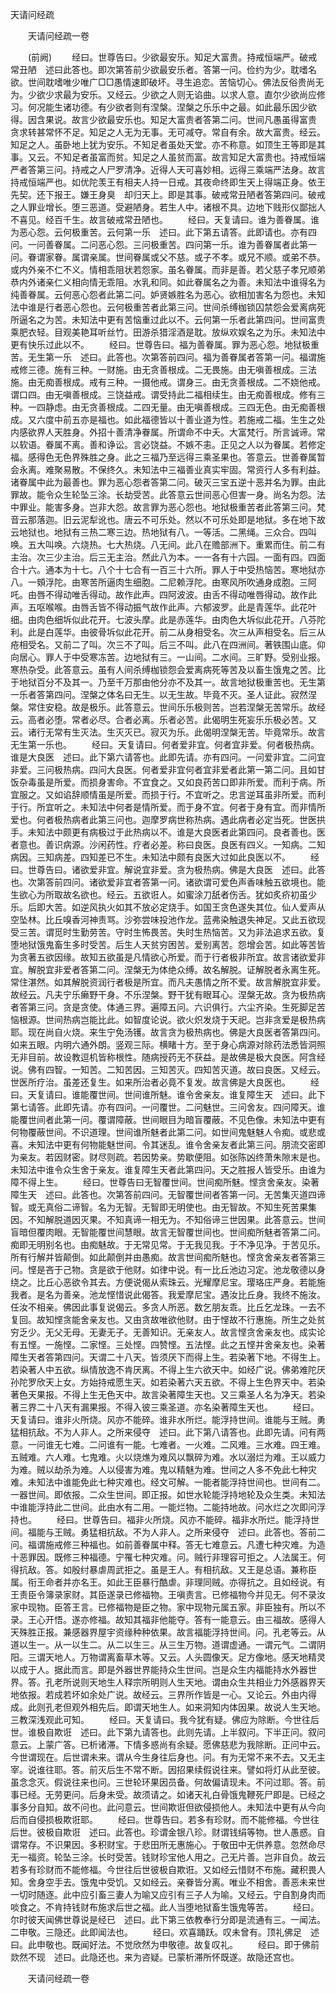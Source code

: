   天请问经疏
　　




　　天请问经疏一卷

　　(前阙)
　　经曰。世尊告曰。少欲最安乐。知足大富贵。持戒恒端严。破戒常丑陋　述曰此答也。即次第答前少欲最安乐者。答第一问。俭约为少。耽嗜名欲。世间耽嗜唯少唯广□□愚情速即破坏。寻生追恋。苦恼切心。佛法反俗贵尚无为。少欲少求最为安乐。又经云。少欲之人则无谄曲。以求人意。直尔少欲尚应修习。何况能生诸功德。有少欲者则有涅槃。涅槃之乐乐中之最。如此最乐因少欲得。因含果说。故言少欲最安乐也。知足大富贵者答第二问。世间凡愚虽得富贵　贪求转甚常怀不足。知足之人无为无事。无可减夺。常自有余。故大富贵。经云。知足之人。虽卧地上犹为安乐。不知足者虽处天堂。亦不称意。如顶生王等即是其事。又云。不知足者虽富而贫。知足之人虽贫而富。故言知足大富贵也。持戒恒端严者答第三问。持戒之人尸罗清净。近得人天可喜妙相。远得三乘端严法身。故言持戒恒端严也。如优陀羡王有相夫人持一日戒。其夜命终即生天上得端正身。依王先契。还下报王。嫌王身臭　却归天上。即是其事。破戒常丑陋者答第四问。破戒之人罪业增长。堕三恶道。受避陋身。若生人中。诸根不具。边地下贱形仪鄙拙人不喜见。经百千生。故言破戒常丑陋也。
　　经曰。天复请曰。谁为善眷属。谁为恶心怨。云何极重苦。云何第一乐　述曰。此下第五请答。此即请也。亦有四问。一问善眷属。二问恶心怨。三问极重苦。四问第一乐。谁为善眷属者此第一问。眷谓家眷。属谓亲属。世间眷属或父不慈。或子不孝。或兄不顺。或弟不恭。或内外亲不仁不义。情相乖阻状若怨家。虽名眷属。而非是善。若父慈子孝兄顺弟恭内外诸亲仁义相向情无乖阻。水乳和同。如此眷属名之为善。未知法中谁得名为纯善眷属。云何恶心怨者此第二问。妒贤嫉胜名为恶心。欲相加害名为怨也。未知法中谁是行者恶心怨也。云何极重苦者此第三问。世间杀缚枷锁囚禁怨会爱离病死所逼名之为苦。未知法中更有苦恼重过此以不。云何第一乐者此第四问。世间富贵乘肥衣轻。目观美艳耳听丝竹。田游杀猎淫酒是耽。放纵欢娱名之为乐。未知法中更有快乐过此以不。
　　经曰。世尊告曰。福为善眷属。罪为恶心怨。地狱极重苦。无生第一乐　述曰。此答也。次第答前四问。福为善眷属者答第一问。福谓施戒修三德。施有三种。一财施。由无贪善根成。二无畏施。由无嗔善根成。三法施。由无痴善根成。戒有三种。一摄他戒。谓身三。由无贪善根成。二不娆他戒。谓口四。由无嗔善根成。三饶益戒。谓受持此二福相续生。由无痴善根成。修有三种。一四静虑。由无贪善根成。二四无量。由无嗔善根成。三四无色。由无痴善根成。又六度中前五亦是福也。如此福德皆以十善业道为性。若施戒二福。生生之处内感欲界人天胜身。外招十善清净眷属。所谓命不中夭。大富梵行。所言诚谛。常以软语。眷属不离。善和诤讼。言必饶益。不嫉不恚。正见之人以为眷属。若修定福。感得色无色界殊胜之身。此之三福乃至远得三乘圣果也。答意云。世善眷属暂会永离。难聚易散。不保终久。未知法中三福善业真实牢固。常资行人多有利益。诸眷属中此为最善也。罪为恶心怨者答第二问。破灭三宝五逆十恶并名为罪。由此罪故。能令众生轮坠三涂。长劫受苦。此答意云世间恶心但害一身。尚名为怨。法中罪业。能害多身。岂非大怨。故言罪为恶心怨也。地狱极重苦者此答第三问。梵音云那落迦。旧云泥犁讹也。唐云不可乐处。然以不可乐处即是地狱。多在地下故云地狱也。地狱有三热二寒三边。热地狱有八。一等活。二黑绳。三众合。四叫唤。五大叫唤。六烧热。七大热烧。八无间。此八在赡部洲下。重累而住。前二有主治。次三少主治。后三无主治。然此八为本。一一各有十六园。一面有四。四面合十六。通本为十七。八个十七合有一百三十六所。罪人于中受热恼苦。寒地狱亦八。一頞浮陀。由寒苦所逼肉生细胞。二尼赖浮陀。由寒风所吹通身成胞。三阿吒。由唇不得动唯舌得动。故作此声。四阿波波。由舌不得动唯唇得动。故作此声。五呕喉喉。由唇舌皆不得动振气故作此声。六郁波罗。此是青莲华。此花叶细。由肉色细坼似此花开。七波头摩。此是赤莲华。由肉色大坼似此花开。八芬陀利。此是白莲华。由彼骨坼似此花开。前二从身相受名。次三从声相受名。后三从疮相受名。又前二了叫。次三不了叫。后三不叫。此八在四洲间。著铁围山底。仰向居心。罪人于中受寒冻苦。边地狱有三。一山间。二水间。三旷野。受别业报。寒热杂受。此答意云。虽有人间杀缚枷锁怨会爱离病死等苦及以畜生饿鬼之苦。比于地狱百分不及其一。乃至千万那由他分亦不及其一。故言地狱极重苦也。无生第一乐者答第四问。涅槃之体名曰无生。以无生故。毕竟不灭。圣人证此。寂然涅槃。常住安稳。故是极乐。此答意云。世间乐乐极则苦。岂若涅槃无苦常乐。故经云。高者必堕。常者必尽。合者必离。乐者必苦。此偈明生死妄乐乐极必苦。又云。诸行无常有生灭法。生灭灭已。寂灭为乐。此偈明涅槃无苦。毕竟常乐。故言无生第一乐也。
　　经曰。天复请曰。何者爱非宜。何者宜非爱。何者极热病。谁是大良医　述曰。此下第六请答也。此即先请。亦有四问。一问爱非宜。二问宜非爱。三问极热病。四问大良医。何者爱非宜何者宜非爱者此第一第二问。且如甘饭杂毒虽是所爱。而损身害命。不宜食之。又如良药苦口即非所爱。而利于病。所宜服之。又如谄辞顺情虽是所爱。而损于行。不宜听之。忠言逆耳虽非所爱。而利于行。所宜听之。未知法中何者是情所爱。而于身不宜。何者于身有宜。而非情所爱也。何者极热病者此第三问也。迦摩罗病世称热病。遇此病者必定当死。世医拱手。未知法中颇更有病极过于此热病以不。谁是大良医者此第四问。良者善也。医者意也。善识病源。沙闲药性。疗者必差。称曰良医。良医有四义。一知病。二知病因。三知病差。四知差已不生。未知法中颇有良医大过如此良医以不。
　　经曰。世尊告曰。诸欲爱非宜。解说宜非爱。贪为极热病。佛是大良医　述曰。此答也。次第答前四问。诸欲爱非宜者答第一问。诸欲谓可爱色声香味触五欲境也。能生欲心为所取故名欲也。经云。五欲诳人。如蜜涂刀舐者伤舌。犹如炙疥初虽少乐。后即大苦。如逆风执火如其不放必定烧手。如国王贪色遂失其位。仙人爱声从空坠林。比丘嗅香河神责骂。沙弥尝味投池作龙。蓝弗染触退失神足。又此五欲现受三苦。谓觅时生勤劳苦。守时生怖畏苦。失时生热恼苦。又为非法追求五欲。复堕地狱饿鬼畜生多时受苦。后生人天贫穷困苦。爱别离苦。怨增会苦。如此等苦皆为贪著五欲因缘。故知五欲虽是凡情欲心所爱。而于行者极非所宜。故言诸欲爱非宜。解脱宜非爱者答第二问。涅槃无为体绝众缚。故名解脱。证解脱者永离生死。常住湛然。如其解脱资润行者极是所宜。而凡夫愚情之所不爱。故言解脱宜非爱。故经云。凡夫宁乐癞野干身。不乐涅槃。野干犹有眼耳心。涅槃无故。贪为极热病者答第三问。贪是贪使。体通三界。遍障五问。六识俱行。六尘齐染。生死脚足苦恼根源。世间热病岂能比此。如智度论说。欲火炽发烧于天祀。岂非贪爱是极热病耶。现在尚自火烧。来生宁免汤镬。故言贪为极热病也。佛是大良医者答第四问。如来五眼。内明六通外朗。竖观三际。横睹十方。至于身心病源对除药法悉皆洞照无非目前。故设教逗机皆称根性。随病授药无不获益。是故佛是极大良医。阿含经说。佛有四智。一知苦。二知苦因。三知苦灭。四知苦灭道。故曰良医。又经云。世医所疗治。虽差还复生。如来所治者必竟不复发。故言佛是大良医也。
　　经曰。天复请曰。谁能覆世间。世间谁所魅。谁令舍亲友。谁复障生天　述曰。此下第七请答。此即先请。亦有四问。一问覆世。二问魅世。三问舍友。四问障天。谁能覆世间者此第一问。覆谓障蔽。世间眼目为暗盲覆蔽。不见色像。未知法中更有何物覆蔽世间。不识道理。世间谁所魅者此第二问。如世间鬼魅魅人令痴。或悲或喜。未知法中更有何物能魅世间。令其迷乱。谁令舍亲友者此第三问。朋流交密即为亲友。若因财密。财尽则疏。若因势亲。势歇便阻。如张陈凶终萧朱隙末是也。未知法中谁令众生舍于亲友。谁复障生天者此第四问。天之胜报人皆受乐。由谁为障不得上生。
　　经曰。世尊告曰无智覆世间。世间痴所魅。悭贪舍亲友。染著障生天　述曰。此答也。次第答前四问。无智覆世间者答第一问。无苦集灭道四谛智。或无真俗二谛智。名为无智。无智即无明使也。由无智故。不知生死苦果集因。不知解脱道因灭果。不知真谛一相无为。不知俗谛三世因果。此答意云。世间盲暗但覆肉眼。无智能覆世间慧眼。故言无智覆世间也。世间痴所魅者答第二问。痴即无明别名也。由痴魅故。于无常见常。于无我见我。于不净见净。于苦见乐。所有行解并皆颠倒。如此颠倒并由愚痴。故言世间痴所魅也。悭贪舍亲友者答第三问。悭是吝于己物。贪是欲于他财。如律中说。有一比丘池边习定。池龙敬德以身绕之。比丘心恶欲令其去。方便说偈从索珠云。光耀摩尼宝。璎珞庄严身。若能施我者。是名为善亲。池龙悭惜说此偈答。我爱摩尼宝。遇汝比丘身。我终不施汝。任汝不相亲。佛因此事复说偈云。多贪人所恶。数乞朋友乖。比丘乞龙珠。一去不复回。故知悭贪能舍亲友也。又由贪故唯欲他财。由于悭故不行惠施。所生之处贫穷乏少。无父无母。无妻无子。无善知识。无亲友人。故言悭贪舍亲友也。成实论有五悭。一施悭。二家悭。三处悭。四赞悭。五法悭。此之五悭并舍亲友也。染著障生天者答第四问。天谓二十八天。皆须厌下而得上生。若染著下地。不得生上。若染著人中五欲。纵情放逸不肯厌离。不得上生六欲天中。如经广说。佛弟难陀厌孙陀罗欣天上女。方始持戒愿生天。如若染著六天五欲。不得上生色界天中。若染著色天果报。不得上生无色天中。故言染著障生天也。又三乘圣人名为净天。若染著三界二十八天有漏果报。不得入彼三乘圣道。亦名染著障生天也。
　　经曰。天复请曰。谁非火所烧。风亦不能碎。谁非水所烂。能浮持世间。谁能与王贼。勇猛相抗敌。不为人非人。之所来侵夺　述曰。此下第八请答也。此即先请。问有两意。一问谁无七难。二问谁有一能。七难者。一火难。二风难。三水难。四王难。五贼难。六人难。七鬼难。火以烧燋为难风以飘碎为难。水以溺烂为难。王以威力为难。贼以劫杀为难。人以侵害为难。鬼以精魅为难。世间之人多不免此七种灾难。未知法中谁能免此七种灾难也。经文可解。一能者能浮持世间也。世间有二。一器世间。即依报。二众生世间。即正报。如世水轮能浮持地轮及众生类。未知法中谁能浮持此二世间。此由水有二用。一能烂物。二能持地故。问水烂之次即问浮持也。
　　经曰。世尊告曰。福非火所烧。风亦不能碎。福非水所烂。能浮持世间。福能与王贼。勇猛相抗敌。不为人非人。之所来侵夺　述曰。此答也。答前二问。福谓施戒修三种福也。如前善眷属中释。答无七难意云。凡遭七种灾难。为造十恶罪因。既修三种福德。宁罹七种灾难。问。贼行非理容可拒之。人法属王。何得抗敌。答。如殷纣暴虐周武拒之。虽是王人。有相抗敌。又王是总语。兼称臣属。衔王命者并亦名王。如此王臣暴行酷虐。非理同贼。亦得抗之。且如经说。有王责臣令簿录家财。其臣遂录已修福物。王嗔责言。已修福物今并见无。何不录汝家中现物。臣答王言。已修福物是臣之物。家中现物元属五家。非臣独有。所以不录。王心开悟。遂亦修福。故知其福非他能夺。答有一能意云。由三福故。感得人天殊胜正报。兼感器界屋宇资缘种种依果。故言福能浮持世间。问。孔老等云。从道以生一。从一以生二。从二以生三。从三生万物。道谓虚通。一谓元气。二谓阴阳。三谓天地人。万物谓离畜草木等。又云。人头圆像天。足方像地。感天地精灵以成于人。据此而言。即是外器世界能持众生世间。岂是众生内福能持水外器世界。答。孔老所说则天地生人释宗所明则人生天地。谓由众生共相业力外感器界天地依报。若成若坏如余处广说。故经云。三界所作皆是一心。又论云。外由内得成。此则孔老但观外相先后。即谓天地生人。如来洞知内体因果。故说人生天地。三教深浅观此可知。
　　经曰。天复请曰。我今犹有疑。佛应为除断。今世往后世。谁极自欺诳　述曰。此下第九请答也。此则先请。上半叙问。下半正问。叙问意云。上蒙广答。已析诸滞。下情多惑尚有余疑。愿佛慈悲为我除断。正问中云。今世谓现在。后世谓未来。谓从今生身往后身也。问。有为无常不来不去。又无主宰。说谁往耶。答。前灭后生不常不断。因招果续假说往来。譬如将灯从此至彼。虽念念灭。假说往来也问。三世轮环果因员备。何故偏请现未。不问过耶。答。前事已经。无劳更问。后身未受。故须请之。如诸天礼白骨饿鬼鞭死尸即是。已经之事多分自知。故不问也。此问意云。世间欺诳但欲侵损他人。未知法中更有从今向后而自侵损极欺诳耶。
　　经曰。世尊告曰。若多有珍财。而不能修福。今世往后世。彼极自欺诳　述曰。此答也。珍谓金银八珍。财谓钱绢等物。世人愚惑。自谓常存。不识果因。多积财宝。于悲田所无惠施心。于敬田中无供养意。忽然命尽无一福资。轮坠三涂。长时受苦。钱财珍宝他人用之。己无片善。岂非自负。故云若多有珍财而不能修福。今世往后世彼极自欺诳。又如经云惜财不布施。藏积畏人知。舍身空手去。饿鬼中受饥。又如经云。亲眷皆分离。唯业不相舍。善恶未来世一切时随逐。此中应引畜三妻人为喻又应引有三子人为喻。又经云。宁自割身肉而啖食之。不肯持钱财布施求后世之福。此人当堕地狱畜生饿鬼等苦。
　　经曰。尔时彼天闻佛世尊说是经已　述曰。此下第三依教奉行分即是流通有三。一闻法。二申敬。三隐还。此即闻法也。
　　经曰。欢喜踊跃。叹未曾有。顶礼佛足　述曰。此申敬也。既闻好法。不觉欣然为申敬德。故复叹礼。
　　经曰。即于佛前欻然不现　述曰。此隐还也。来为咨疑。已蒙析滞所怀既遂。故隐还宫也。

　　天请问经疏一卷


